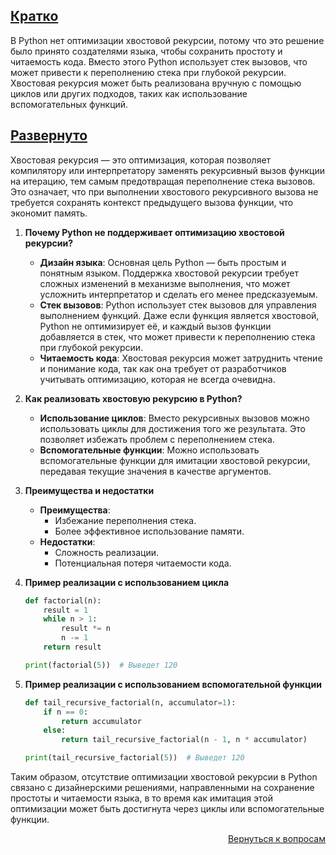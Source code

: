 ## <u>Кратко</u>

В Python нет оптимизации хвостовой рекурсии, потому что это решение было принято создателями языка, чтобы сохранить
простоту и читаемость кода. Вместо этого Python использует стек вызовов, что может привести к переполнению стека при
глубокой рекурсии. Хвостовая рекурсия может быть реализована вручную с помощью циклов или других подходов, таких как
использование вспомогательных функций.

## <u>Развернуто</u>

Хвостовая рекурсия — это оптимизация, которая позволяет компилятору или интерпретатору заменять рекурсивный вызов
функции на итерацию, тем самым предотвращая переполнение стека вызовов. Это означает, что при выполнении хвостового
рекурсивного вызова не требуется сохранять контекст предыдущего вызова функции, что экономит память.

1. **Почему Python не поддерживает оптимизацию хвостовой рекурсии?**
    - **Дизайн языка**: Основная цель Python — быть простым и понятным языком. Поддержка хвостовой рекурсии требует
      сложных изменений в механизме выполнения, что может усложнить интерпретатор и сделать его менее предсказуемым.
    - **Стек вызовов**: Python использует стек вызовов для управления выполнением функций. Даже если функция является
      хвостовой, Python не оптимизирует её, и каждый вызов функции добавляется в стек, что может привести к переполнению
      стека при глубокой рекурсии.
    - **Читаемость кода**: Хвостовая рекурсия может затруднить чтение и понимание кода, так как она требует от
      разработчиков учитывать оптимизацию, которая не всегда очевидна.

2. **Как реализовать хвостовую рекурсию в Python?**
    - **Использование циклов**: Вместо рекурсивных вызовов можно использовать циклы для достижения того же результата.
      Это позволяет избежать проблем с переполнением стека.
    - **Вспомогательные функции**: Можно использовать вспомогательные функции для имитации хвостовой рекурсии,
      передавая текущие значения в качестве аргументов.

3. **Преимущества и недостатки**
    - **Преимущества**:
        - Избежание переполнения стека.
        - Более эффективное использование памяти.
    - **Недостатки**:
        - Сложность реализации.
        - Потенциальная потеря читаемости кода.

4. **Пример реализации с использованием цикла**
    ```Python
    def factorial(n):
        result = 1
        while n > 1:
            result *= n
            n -= 1
        return result

    print(factorial(5))  # Выведет 120
    ```

5. **Пример реализации с использованием вспомогательной функции**
    ```Python
    def tail_recursive_factorial(n, accumulator=1):
        if n == 0:
            return accumulator
        else:
            return tail_recursive_factorial(n - 1, n * accumulator)

    print(tail_recursive_factorial(5))  # Выведет 120
    ```

Таким образом, отсутствие оптимизации хвостовой рекурсии в Python связано с дизайнерскими решениями, направленными на
сохранение простоты и читаемости языка, в то время как имитация этой оптимизации может быть достигнута через циклы или
вспомогательные функции.

<div align="right">

[Вернуться к вопросам](../Вопросы.md)

</div>
